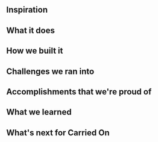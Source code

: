## Inspiration

## What it does

## How we built it

## Challenges we ran into

## Accomplishments that we're proud of

## What we learned

## What's next for Carried On
